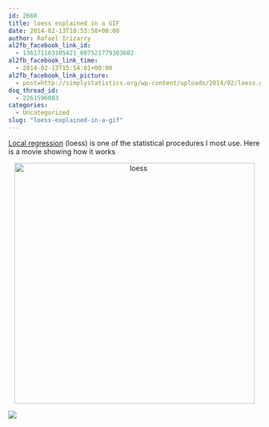```yaml
---
id: 2660
title: loess explained in a GIF
date: 2014-02-13T10:53:58+00:00
author: Rafael Irizarry
al2fb_facebook_link_id:
  - 136171103105421_607521779303682
al2fb_facebook_link_time:
  - 2014-02-13T15:54:01+00:00
al2fb_facebook_link_picture:
  - post=http://simplystatistics.org/wp-content/uploads/2014/02/loess.gif
dsq_thread_id:
  - 2261596083
categories:
  - Uncategorized
slug: "loess-explained-in-a-gif"
---
```

[Local regression](http://en.wikipedia.org/wiki/Local_regression) (loess) is one of the statistical procedures I most use. Here is a movie showing how it works

<p style="text-align: center;">
  <a href="https://raw.githubusercontent.com/simplystats/simplystats.github.io/master/_images/loess.gif" rel="attachment wp-att-2661"><img class="size-full wp-image-2661 aligncenter" alt="loess" src="https://raw.githubusercontent.com/simplystats/simplystats.github.io/master/_images/loess.gif width="480" height="480" /></a>

![](https://raw.githubusercontent.com/simplystats/simplystats.github.io/master/_images/loess.gif)

</p>
